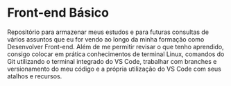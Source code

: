 # Front-end Básico
Repositório para armazenar meus estudos e para futuras consultas de vários assuntos que eu for vendo ao longo da minha formação como Desenvolver Front-end. Além de me permitir revisar o que tenho aprendido, consigo colocar em prática conhecimentos de terminal Linux, comandos do Git utilizando o terminal integrado do VS Code, trabalhar com branches e versionamento do meu código e a própria utilização do VS Code com seus atalhos e recursos.
